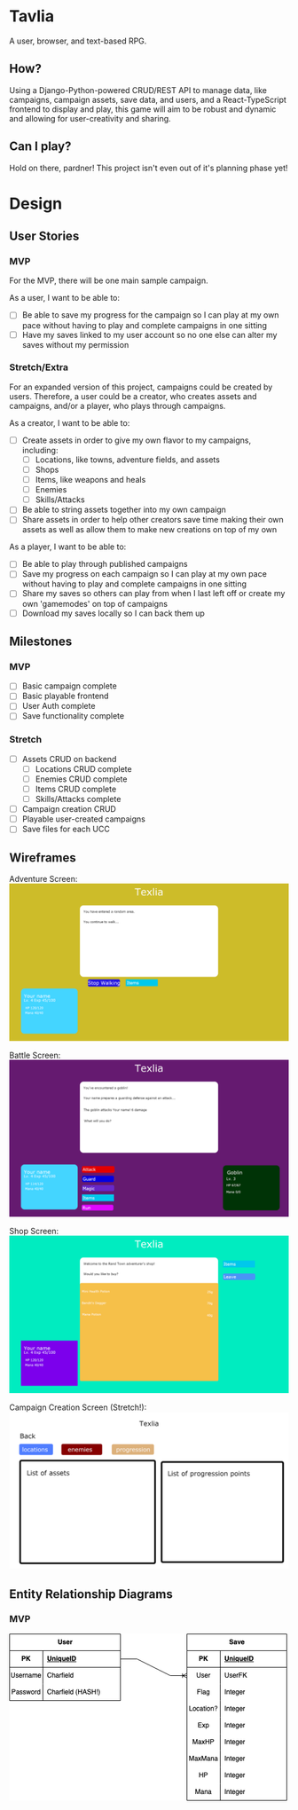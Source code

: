 # Tavlia
A user, browser, and text-based RPG.

## How?
Using a Django-Python-powered CRUD/REST API to manage data, like campaigns, campaign assets, save data, and users, and a React-TypeScript frontend to display and play, this game will aim to be robust and dynamic and allowing for user-creativity and sharing.

## Can I play?
Hold on there, pardner! This project isn't even out of it's planning phase yet!

# Design

## User Stories

### MVP

For the MVP, there will be one main sample campaign.

As a user, I want to be able to:
- [ ] Be able to save my progress for the campaign so I can play at my own pace without having to play and complete campaigns in one sitting
- [ ] Have my saves linked to my user account so no one else can alter my saves without my permission

### Stretch/Extra

For an expanded version of this project, campaigns could be created by users.
Therefore, a user could be a creator, who creates assets and campaigns, and/or a player, who plays through campaigns.

As a creator, I want to be able to:
- [ ] Create assets in order to give my own flavor to my campaigns, including:
    - [ ] Locations, like towns, adventure fields, and assets
    - [ ] Shops      
    - [ ] Items, like weapons and heals
    - [ ] Enemies
    - [ ] Skills/Attacks
- [ ] Be able to string assets together into my own campaign
- [ ] Share assets in order to help other creators save time making their own assets as well as allow them to make new creations on top of my own

As a player, I want to be able to:
- [ ] Be able to play through published campaigns
- [ ] Save my progress on each campaign so I can play at my own pace without having to play and complete campaigns in one sitting
- [ ] Share my saves so others can play from when I last left off or create my own 'gamemodes' on top of campaigns
- [ ] Download my saves locally so I can back them up

## Milestones
### MVP
- [ ] Basic campaign complete
- [ ] Basic playable frontend
- [ ] User Auth complete
- [ ] Save functionality complete

### Stretch
- [ ] Assets CRUD on backend
    - [ ] Locations CRUD complete
    - [ ] Enemies CRUD complete
    - [ ] Items CRUD complete
    - [ ] Skills/Attacks complete
- [ ] Campaign creation CRUD
- [ ] Playable user-created campaigns
- [ ] Save files for each UCC

## Wireframes
Adventure Screen:
![Wireframe mockup of an adventure screen](md-assets/wireframes/screen-main-adventure.png)

Battle Screen:
![Wireframe mockup of a battle screen](md-assets/wireframes/screen-battle.png)

Shop Screen:
![Wireframe mockup of a shop screen](md-assets/wireframes/screen-main-shop.png)

Campaign Creation Screen (Stretch!):
![Wireframe mockup of the campaign creation screen](md-assets/wireframes/screen-creation.png)

## Entity Relationship Diagrams
### MVP
![ERD containing two models: A "user" model, and a "save" model](md-assets/erd/tavlia-mvp-erd.png)
